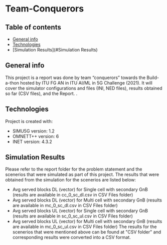 # Team-Conquerors
## Table of contents
* [General info](#general-info)
* [Technologies](#technologies)
* [Simulation Results](#Simulation Results)

## General info
This project is a report was done by team “conquerors” towards the Build-a-thon hosted by ITU FG AN in ITU AI/ML in 5G Challenge (2021). It will cover the simulator configurations and files (INI, NED files), results obtained so far (CSV files), and the Report. .
	
## Technologies
Project is created with:
* SIMU5G version: 1.2
* OMNETT++ version: 6
* INET version: 4.3.2
	
## Simulation Results
Please refer to the report folder for the problem statement and the scenerios that were simulated as part of this project. 
The results that were obtained from the simulation for the scenerios are listed below:
* Avg served blocks DL (vector) for Single cell with secondary GnB (results are available in cc_0_sc_dl.csv in CSV Files folder)
* Avg served blocks DL (vector) for  Multi cell with secondary GnB (results are available in mc_0_sc_dl.csv in CSV Files folder)
* Avg served blocks UL (vector) for Single cell with secondary GnB (results are available in sc_0_sc_ul.csv in CSV Files folder)
* Avg served blocks UL (vector) for Multi cell with secondary GnB  (results are available in mc_0_sc_ul.csv in CSV Files folder)
The results for the scenerios that were mentioned above can be found at "CSV folder" and corresponding results were converted into a CSV format.




